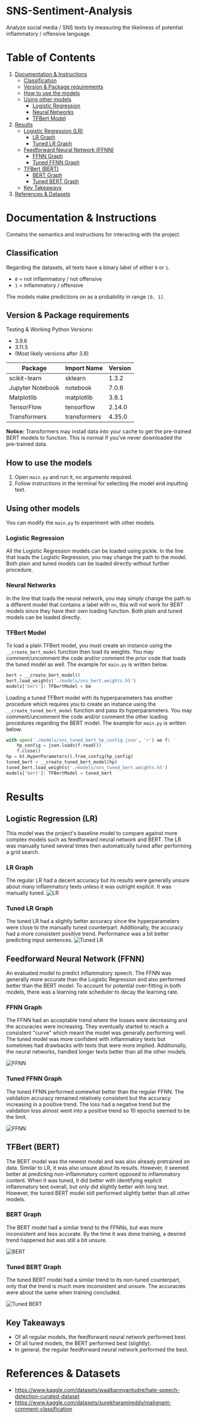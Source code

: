 # SNS-Sentiment-Analysis

Analyze social media / SNS texts by measuring the likeliness of potential inflammatory / offensive language.

# Table of Contents
1. [Documentation & Instructions](#documentation--instructions)
   - [Classification](#classification)
   - [Version & Package requirements](#version--package-requirements)
   - [How to use the models](#how-to-use-the-models)
   - [Using other models](#using-other-models)
     - [Logistic Regression](#logistic-regression)
     - [Neural Networks](#neural-networks)
     - [TFBert Model](#tfbert-model)
2. [Results](#results)
   - [Logistic Regression (LR)](#logistic-regression-lr)
     - [LR Graph](#lr-graph)
     - [Tuned LR Graph](#tuned-lr-graph)
   - [Feedforward Neural Network (FFNN)](#feedforward-neural-network-ffnn)
     - [FFNN Graph](#ffnn-graph) 
     - [Tuned FFNN Graph](#tuned-ffnn-graph)
   - [TFBert (BERT)](#tfbert-bert)
     - [BERT Graph](#bert-graph)
     - [Tuned BERT Graph](#tuned-bert-graph)
   - [Key Takeaways](#key-takeaways)
3. [References & Datasets](#references--datasets)

# Documentation & Instructions

Contains the semantics and instructions for interacting with the project. 

## Classification
Regarding the datasets, all texts have a binary label of either `0` or `1`. 
- `0` = not inflammatory / not offensive
- `1` = inflammatory / offensive

The models make predictions on as a probability in range `[0, 1]`.

## Version & Package requirements
Testing & Working Python Versions:
- 3.9.6
- 3.11.5
- (Most likely versions after 3.8)

| **Package**      | **Import Name** | **Version** |
|------------------|-----------------|-------------|
| scikit-learn     | sklearn         | 1.3.2       |
| Jupyter Notebook | notebook        | 7.0.6       |
| Matplotlib       | matplotlib      | 3.8.1       |
| TensorFlow       | tensorflow      | 2.14.0      |
| Transformers     | transformers    | 4.35.0      |

**Notice:** Transformers may install data into your cache to get the pre-trained BERT models to function. 
This is normal if you've never downloaded the pre-trained data.

## How to use the models
1. Open `main.py` and run it, no arguments required.
2. Follow instructions in the terminal for selecting the model and inputting text.

## Using other models
You can modify the `main.py` to experiment with other models.

### Logistic Regression
All the Logistic Regression models can be loaded using pickle. 
In the line that loads the Logistic Regression, you may change the path to the model. 
Both plain and tuned models can be loaded directly without further procedure.

### Neural Networks
In the line that loads the neural network, you may simply change the path to a different model that contains a label with `nn`, this will not work for BERT models since they have their own loading function. 
Both plain and tuned models can be loaded directly.

### TFBert Model
To load a plain TFBert model, you must create an instance using the `__create_bert_model` function then load its weights. 
You may comment/uncomment the code and/or comment the prior code that loads the tuned model as well. 
The example for `main.py` is written below.
```python
bert = __create_bert_model()
bert.load_weights('./models/sns_bert.weights.h5')
models['bert']: TFBertModel = bm
```

Loading a tuned TFBert model with its hyperparameters has another procedure which requires you to create an instance using the `__create_tuned_bert_model` function and pass its hyperparameters.
You may comment/uncomment the code and/or comment the other loading procedures regarding the BERT model.
The example for `main.py` is written below.
```python
with open('./models/sns_tuned_bert_hp_config.json', 'r') as f:
    hp_config = json.loads(f.read())
    f.close()
hp = kt.HyperParameters().from_config(hp_config)
tuned_bert = __create_tuned_bert_model(hp)
tuned_bert.load_weights('./models/sns_tuned_bert.weights.h5')
models['bert']: TFBertModel = tuned_bert
```

# Results
## Logistic Regression (LR)
This model was the project's baseline model to compare against more complex models such as feedforward neural network and BERT.
The LR was manually tuned several times then automatically tuned after performing a grid search.

### LR Graph
The regular LR had a decent accuracy but its results were generally unsure about many inflammatory texts unless it was outright explicit. 
It was manually tuned.
![LR](./graphs/lr_history_3.png)

### Tuned LR Graph
The tuned LR had a slightly better accuracy since the hyperparameters were close to the manually tuned counterpart. 
Additionally, the accuracy had a more consistent positive trend.
Performance was a bit better predicting input sentences.
![Tuned LR](./graphs/lr_history_best.png)

## Feedforward Neural Network (FFNN)
An evaluated model to predict inflammatory speech. 
The FFNN was generally more accurate than the Logistic Regression and also performed better than the BERT model.
To account for potential over-fitting in both models, there was a learning rate scheduler to decay the learning rate.

### FFNN Graph
The FFNN had an acceptable trend where the losses were decreasing and the accuracies were increasing. 
They eventually started to reach a consistent "curve" which meant the model was generally performing well.
The tuned model was more confident with inflammatory texts but sometimes had drawbacks with texts that were more implied.
Additionally, the neural networks, handled longer texts better than all the other models.

![FFNN](./graphs/ff_history_t.png)

### Tuned FFNN Graph
The tuned FFNN performed somewhat better than the regular FFNN. 
The validation accuracy remained relatively consistent but the accuracy increasing in a positive trend.
The loss had a negative trend but the validation loss almost went into a positive trend so 10 epochs seemed to be the limit.

![FFNN](./graphs/best_nn_history.png)

## TFBert (BERT)
The BERT model was the newest model and was also already pretrained on data. 
Similar to LR, it was also unsure about its results. However, it seemed better at predicting non-inflammatory content opposed to inflammatory content.
When it was tuned, it did better with identifying explicit inflammatory text overall, but only did slightly better with long text.
However, the tuned BERT model still performed slightly better than all other models.

### BERT Graph
The BERT model had a similar trend to the FFNNs, but was more inconsistent and less accurate.
By the time it was done training, a desired trend happened but was still a bit unsure.

![BERT](./graphs/bert_history_3_t.png)

### Tuned BERT Graph
The tuned BERT model had a similar trend to its non-tuned counterpart, only that the trend is much more inconsistent and unsure.
The accuracies were about the same when training concluded.

![Tuned BERT](./graphs/tuned_bert_history.png)

## Key Takeaways
- Of all regular models, the feedforward neural network performed best.
- Of all tuned models, the BERT performed best (slightly).
- In general, the regular feedforward neural network performed the best.

# References & Datasets

- https://www.kaggle.com/datasets/waalbannyantudre/hate-speech-detection-curated-dataset
- https://www.kaggle.com/datasets/surekharamireddy/malignant-comment-classification